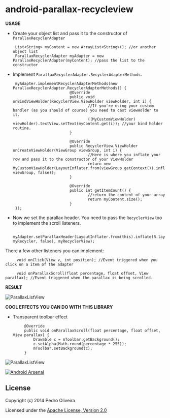 android-parallax-recycleview
============================
**USAGE**

 - Create your object list and pass it to the constructor of `ParallaxRecyclerAdapter`


        List<String> myContent = new ArrayList<String>(); //or another object list
        ParallaxRecyclerAdapter myAdapter = new ParallaxRecyclerAdapter(myContent); //pass the list to the constructor


 - Implement `ParallaxRecyclerAdapter.RecyclerAdapterMethods`.


        myAdapter.implementRecyclerAdapterMethods(new ParallaxRecyclerAdapter.RecyclerAdapterMethods() {
                                @Override
                                public void onBindViewHolder(RecyclerView.ViewHolder viewHolder, int i) {
                                        //If you're using your custom handler (as you should of course) you need to cast viewHolder to it.
                                        ((MyCustomViewHolder) viewHolder).textView.setText(myContent.get(i)); //your bind holder routine.
                                }

                                @Override
                                public RecyclerView.ViewHolder onCreateViewHolder(ViewGroup viewGroup, int i) {
                                        //Here is where you inflate your row and pass it to the constructor of your ViewHolder
                                        return new MyCustomViewHolder(LayoutInflater.from(viewGroup.getContext()).inflate(R.layout.myRow, viewGroup, false));
                                }

                                @Override
                                public int getItemCount() {
                                        //return the content of your array
                                        return myContent.size();
                                }
        });

 - Now we set the parallax header. You need to pass the `RecyclerView` too to implement the scroll listeners.


        myAdapter.setParallaxHeader(LayoutInflater.from(this).inflate(R.layout.myParallaxView, myRecycler, false), myRecyclerView);

There a few other listeners you can implement:

         void onClick(View v, int position); //Event triggered when you click on a item of the adapter

         void onParallaxScroll(float percentage, float offset, View parallax); //Event triggered when the parallax is being scrolled.

**RESULT**

![ParallaxListView](https://raw.githubusercontent.com/kanytu/android-parallax-recycleview/master/screenshots/screenshot.gif)


**COOL EFFECTS YOU CAN DO WITH THIS LIBRARY**

 - Transparent toolbar effect

            @Override
            public void onParallaxScroll(float percentage, float offset, View parallax) {
                Drawable c = mToolbar.getBackground();
                c.setAlpha(Math.round(percentage * 255));
                mToolbar.setBackground(c);
            }

![ParallaxListView](https://raw.githubusercontent.com/kanytu/android-parallax-recycleview/master/screenshots/parallaxtoolbar.gif)


[![Android Arsenal](https://img.shields.io/badge/Android%20Arsenal-android--parallax--recyclerview-brightgreen.svg?style=flat)](https://android-arsenal.com/details/3/1095)


## License
Copyright (c) 2014 Pedro Oliveira

Licensed under the [Apache License, Version 2.0](http://www.apache.org/licenses/LICENSE-2.0.html)

